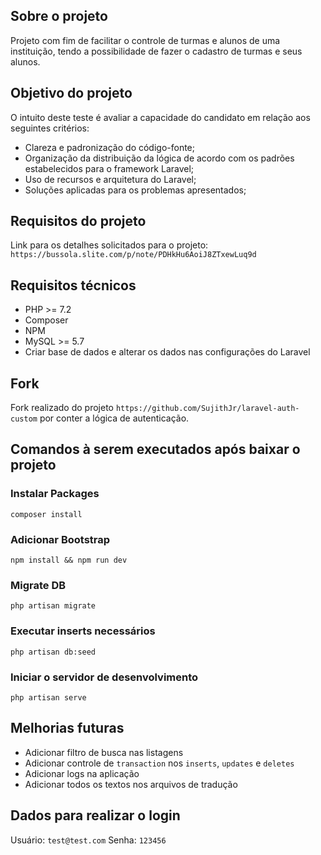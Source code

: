 ## Sobre o projeto

Projeto com fim de facilitar o controle de turmas e alunos de uma instituição, tendo a possibilidade de fazer o cadastro de turmas e seus alunos. 

## Objetivo do projeto

O intuito deste teste é avaliar a capacidade do candidato em relação aos seguintes critérios:

- Clareza e padronização do código-fonte;
- Organização da distribuição da lógica de acordo com os padrões estabelecidos para o framework Laravel;
- Uso de recursos e arquitetura do Laravel;
- Soluções aplicadas para os problemas apresentados;

## Requisitos do projeto

Link para os detalhes solicitados para o projeto: `https://bussola.slite.com/p/note/PDHkHu6AoiJ8ZTxewLuq9d`

## Requisitos técnicos

- PHP >= 7.2
- Composer
- NPM
- MySQL >= 5.7
- Criar base de dados e alterar os dados nas configurações do Laravel

## Fork

Fork realizado do projeto `https://github.com/SujithJr/laravel-auth-custom` por conter a lógica de autenticação.

## Comandos à serem executados após baixar o projeto

### Instalar Packages
`composer install`

### Adicionar Bootstrap
`npm install && npm run dev`

### Migrate DB
`php artisan migrate`

### Executar inserts necessários
`php artisan db:seed`

### Iniciar o servidor de desenvolvimento
`php artisan serve`

## Melhorias futuras

- Adicionar filtro de busca nas listagens
- Adicionar controle de `transaction` nos `inserts`, `updates` e `deletes`
- Adicionar logs na aplicação
- Adicionar todos os textos nos arquivos de tradução

## Dados para realizar o login

Usuário: `test@test.com`
Senha: `123456`